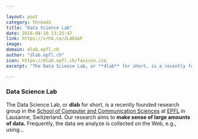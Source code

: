 ```yaml
---

layout: post
category: threads
title: "Data Science Lab"
date: 2018-08-20 13:25:47
link: https://vrhk.co/2L4EGoF
image: 
domain: dlab.epfl.ch
author: "dlab.epfl.ch"
icon: https://dlab.epfl.ch/favicon.ico
excerpt: "The Data Science Lab, or **dlab** for short, is a recently founded research group in the [School of Computer and Communication Sciences](<http://ic.epfl.ch>) at [EPFL](<http://www.epfl.ch>) in Lausanne, Switzerland. Our research aims to **make sense of large amounts of data.** Frequently, the data we analyze is collected on the Web, e.g., using..."

---
```


### Data Science Lab

The Data Science Lab, or **dlab** for short, is a recently founded research group in the [School of Computer and Communication Sciences](<http://ic.epfl.ch>) at [EPFL](<http://www.epfl.ch>) in Lausanne, Switzerland. Our research aims to **make sense of large amounts of data.** Frequently, the data we analyze is collected on the Web, e.g., using...